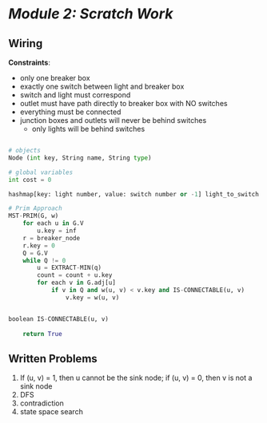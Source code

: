 # ***Module 2: Scratch Work***

## **Wiring**
**Constraints**:
- only one breaker box
- exactly one switch between light and breaker box
- switch and light must correspond
- outlet must have path directly to breaker box with NO switches
- everything must be connected
- junction boxes and outlets will never be behind switches
    - only lights will be behind switches

```python

# objects
Node (int key, String name, String type)

# global variables
int cost = 0

hashmap[key: light number, value: switch number or -1] light_to_switch # hashmap to map light with switches (if -1; then no switch exists)

# Prim Approach
MST-PRIM(G, w)
    for each u in G.V
        u.key = inf
    r = breaker_node
    r.key = 0
    Q = G.V
    while Q != 0
        u = EXTRACT-MIN(q)
        count = count + u.key
        for each v in G.adj[u]
            if v in Q and w(u, v) < v.key and IS-CONNECTABLE(u, v)        
                v.key = w(u, v)


boolean IS-CONNECTABLE(u, v)
    
    return True

```

## **Written Problems**

1. If (u, v) = 1, then u cannot be the sink node; if (u, v) = 0, then v is not a sink node
2. DFS
3. contradiction
4. state space search